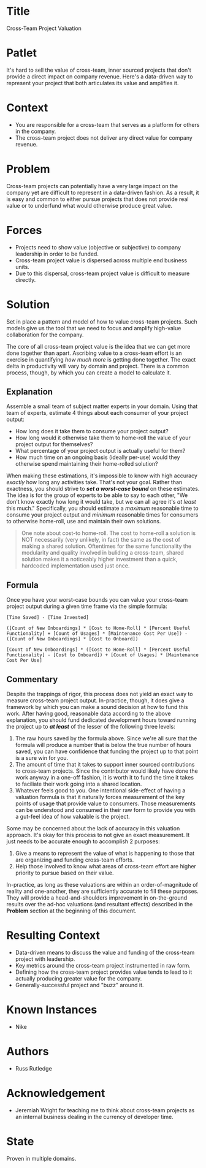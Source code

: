 # Title

Cross-Team Project Valuation

# Patlet

It's hard to sell the value of cross-team, inner sourced projects that don't provide a direct impact on company revenue.
Here's a data-driven way to represent your project that both articulates its value and amplifies it.

# Context

* You are responsible for a cross-team that serves as a platform for others in the company.
* The cross-team project does not deliver any direct value for company revenue.

# Problem

Cross-team projects can potentially have a very large impact on the company yet are difficult to represent in a data-driven fashion.
As a result, it is easy and common to either pursue projects that does not provide real value or to underfund what would otherwise produce great value.

# Forces

* Projects need to show value (objective or subjective) to company leadership in order to be funded.
* Cross-team project value is dispersed across multiple end business units.
* Due to this dispersal, cross-team project value is difficult to measure directly.

# Solution

Set in place a pattern and model of how to value cross-team projects.
Such models give us the tool that we need to focus and amplify high-value collaboration for the company.

The core of all cross-team project value is the idea that we can get more done together than apart.
Ascribing value to a cross-team effort is an exercise in quantifying _how much more_ is getting done together.
The exact delta in productivity will vary by domain and project.
There is a common process, though, by which you can create a model to calculate it.

## Explanation

Assemble a small team of subject matter experts in your domain.
Using that team of experts, estimate 4 things about each consumer of your project output:
  * How long does it take them to consume your project output?
  * How long would it otherwise take them to home-roll the value of your project output for themselves?
  * What percentage of your project output is actually useful for them?
  * How much time on an ongoing basis (ideally per-use) would they otherwise spend maintaining their home-rolled solution?

When making these estimations, it's impossible to know with high accuracy _exactly_ how long any activities take.  That's not your goal.
Rather than exactness, you should strive to _**set a worst-case bound**_ on these estimates.
The idea is for the group of experts to be able to say to each other, "We don't know exactly how long it would take, but we can all agree it's _at least_ this much."
Specifically, you should estimate a *maximum* reasonable time to consume your project output and *minimum* reasonable times for consumers to otherwise home-roll, use and maintain their own solutions.

> One note about cost-to home-roll.  The cost to home-roll a solution is NOT necessarily (very unlikely, in fact) the same as the cost of making a shared solution.
Oftentimes for the same functionality the modularity and quality involved in buliding a cross-team, shared solution makes it a noticeably higher investment than a quick, hardcoded implementation used just once.

## Formula

Once you have your worst-case bounds you can value your cross-team project output during a given time frame via the simple formula:

```
[Time Saved] - [Time Invested]

([Count of New Onboardings] * [Cost to Home-Roll] * [Percent Useful Functionality] + [Count of Usages] * [Maintenance Cost Per Use]) - ([Count of New Onboardings] * [Cost to Onboard])

[Count of New Onboardings] * ([Cost to Home-Roll] * [Percent Useful Functionality] - [Cost to Onboard]) + [Count of Usages] * [Maintenance Cost Per Use]
```

## Commentary

Despite the trappings of rigor, this process does not yield an exact way to measure cross-team project output.
In-practice, though, it does give a framework by which you can make a sound decision at how to fund this work.
After having good, reasonable data according to the above explanation, you should fund dedicated development hours toward running the project up to _**at least**_ of the lesser of the following three levels:

1.  The raw hours saved by the formula above.  Since we're all sure that the formula will produce a number that is below the true number of hours saved, you can have confidence that funding the project up to that point is a sure win for you.
1.  The amount of time that it takes to support inner sourced contributions to cross-team projects.  Since the contributor would likely have done the work anyway in a one-off fashion, it is worth it to fund the time it takes to faciliate their work going into a shared location.
1.  Whatever feels good to you.  One intentional side-effect of having a valuation formula is that it  naturally forces measurement of the key points of usage that provide value to consumers.
Those measurements can be understood and consumed in their raw form to provide you with a gut-feel idea of how valuable is the project.

Some may be concerned about the lack of accuracy in this valuation approach.  It's okay for this process to not give an exact measurement.  It just needs to be accurate enough to accomplish 2 purposes:

1.  Give a means to represent the value of what is happening to those that are organizing and funding cross-team efforts.
1.  Help those involved to know what areas of cross-team effort are higher priority to pursue based on their value.

In-practice, as long as these valuations are within an order-of-magnitude of reality and one-another, they are sufficiently accurate to fill these purposes.
They will provide a head-and-shoulders improvement in on-the-ground results over the ad-hoc valuations (and resultant effects) described in the **Problem** section at the beginning of this document.

# Resulting Context

* Data-driven means to discuss the value and funding of the cross-team project with leadership.
* Key metrics around the cross-team project instrumented in raw form.
* Defining how the cross-team project provides value tends to lead to it actually producing greater value for the company.
* Generally-successful project and "buzz" around it.

# Known Instances

* Nike

# Authors

* Russ Rutledge

# Acknowledgement

* Jeremiah Wright for teaching me to think about cross-team projects as an internal business dealing in the currency of developer time.

# State

Proven in multiple domains.
